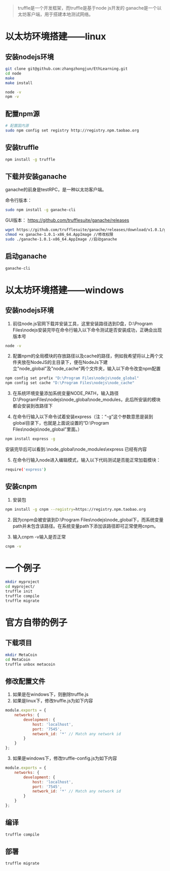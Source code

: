 > truffle是一个开发框架，而truffle是基于node js开发的
> ganache是一个以太坊客户端，用于搭建本地测试网络。
> 

# 以太坊环境搭建——linux



## 安装nodejs环境

```bash
git clone git@github.com:zhangzhongjun/EthLearning.git
cd node
make
make install

node -v
npm -v
```

## 配置npm源

```bash
# 配置国内源
sudo npm config set registry http://registry.npm.taobao.org
```

## 安装truffle

```bash
npm install -g truffle
```

## 下载并安装ganache

ganache的前身是testRPC，是一种以太坊客户端。

命令行版本：
```bash
sudo npm install -g ganache-cli
```

GUI版本： https://github.com/trufflesuite/ganache/releases
```bash
wget https://github.com/trufflesuite/ganache/releases/download/v1.0.1/ganache-1.0.1-x86_64.AppImage  //下载ganache
chmod +x ganache-1.0.1-x86_64.AppImage //修改权限
sudo ./ganache-1.0.1-x86_64.AppImage //启动ganache
```

## 启动ganache

```bash
ganache-cli
```

# 以太坊环境搭建——windows

## 安装nodejs环境

1. 前往node.js官网下载并安装工具，这里安装路径选到D盘，D:\Program Files\nodejs安装完毕在命令行输入以下命令测试是否安装成功，正确会出现版本号
```bash
node -v
```

2. 配置npm的全局模块的存放路径以及cache的路径，例如我希望将以上两个文件夹放在NodeJS的主目录下，便在NodeJs下建立"node_global"及"node_cache"两个文件夹，输入以下命令改变npm配置
```bash
npm config set prefix "D:\Program Files\nodejs\node_global"
npm config set cache "D:\Program Files\nodejs\node_cache"
```

3. 在系统环境变量添加系统变量NODE_PATH，输入路径D:\ProgramFiles\nodejs\node_global\node_modules，此后所安装的模块都会安装到改路径下 

4. 在命令行输入以下命令试着安装express（注：“-g”这个参数意思是装到global目录下，也就是上面说设置的“D:\Program Files\nodejs\node_global”里面。）


```bash
npm install express -g
```
安装完毕后可以看到.\node_global\node_modules\express 已经有内容

5. 在命令行输入node进入编辑模式，输入以下代码测试是否能正常加载模块：

```bash
require('express')
```

## 安装cnpm

1. 安装包

```bash
npm install -g cnpm --registry=https://registry.npm.taobao.org
```

2. 因为cnpm会被安装到D:\Program Files\nodejs\node_global下，而系统变量path并未包含该路径。在系统变量path下添加该路径即可正常使用cnpm。

3. 输入cnpm -v输入是否正常

```bash
cnpm -v
```




# 一个例子

```bash
mkdir myproject
cd myproject/
truffle init
truffle compile
truffle migrate
```

# 官方自带的例子

## 下载项目
```bash
mkdir MetaCoin
cd MetaCoin
truffle unbox metacoin
```

## 修改配置文件

1. 如果是在windows下，则删除truffle.js
2. 如果是linux下，修改truffle.js为如下内容
```javascript
module.exports = {  
    networks: {  
        development: {  
            host: 'localhost',  
            port: '7545',  
            network_id: '*' // Match any network id  
        }  
    }  
};  
```
3. 如果是windows下，修改truffle-config.js为如下内容

```javascript
module.exports = {  
    networks: {  
        development: {  
            host: 'localhost',  
            port: '7545',  
            network_id: '*' // Match any network id  
        }  
    }  
}; 
```

## 编译
```bash
truffle compile
```

## 部署
```bash
truffle migrate
```

